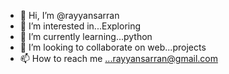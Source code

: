 - 👋 Hi, I’m @rayyansarran
- 👀 I’m interested in...Exploring
- 🌱 I’m currently learning...python
- 💞️ I’m looking to collaborate on web...projects
- 📫 How to reach me ...rayyansarran@gmail.com

<!---
rayyansarran/rayyansarran is a ✨ special ✨ repository because its `README.md` (this file) appears on your GitHub profile.
You can click the Preview link to take a look at your changes.
--->
